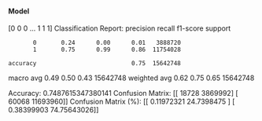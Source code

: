 #### Model
[0 0 0 ... 1 1 1]
Classification Report:
              precision    recall  f1-score   support

           0       0.24      0.00      0.01   3888720
           1       0.75      0.99      0.86  11754028

    accuracy                           0.75  15642748
   macro avg       0.49      0.50      0.43  15642748
weighted avg       0.62      0.75      0.65  15642748

Accuracy: 0.7487615347380141
Confusion Matrix:
[[   18728  3869992]
 [   60068 11693960]]
Confusion Matrix (%):
[[ 0.11972321 24.7398475 ]
 [ 0.38399903 74.75643026]]

